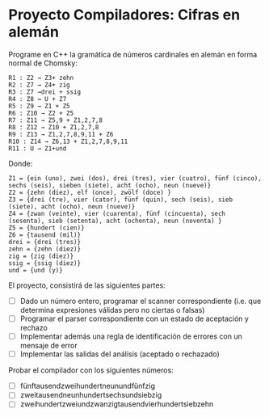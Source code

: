 # Proyecto Compiladores: Cifras en alemán

Programe en C++ la gramática de números cardinales en alemán en forma normal de Chomsky:
```
R1 : Z2 → Z3+ zehn
R2 : Z7 → Z4+ zig
R3 : Z7 →drei + ssig
R4 : Z8 → U + Z7
R5 : Z9 → Z1 + Z5
R6 : Z10 → Z2 + Z5
R7 : Z11 → Z5,9 + Z1,2,7,8
R8 : Z12 → Z10 + Z1,2,7,8
R9 : Z13 → Z1,2,7,8,9,11 + Z6
R10 : Z14 → Z6,13 + Z1,2,7,8,9,11
R11 : U → Z1+und
```

Donde:

```
Z1 = {ein (uno), zwei (dos), drei (tres), vier (cuatro), fünf (cinco), sechs (seis), sieben (siete), acht (ocho), neun (nueve)}
Z2 = {zehn (diez), elf (once), zwölf (doce) }
Z3 = {drei (tre), vier (cator), fünf (quin), sech (seis), sieb (siete), acht (ocho), neun (nueve)}
Z4 = {zwan (veinte), vier (cuarenta), fünf (cincuenta), sech (sesenta), sieb (setenta), acht (ochenta), neun (noventa) }
Z5 = {hundert (cien)}
Z6 = {tausend (mil)}
drei = {drei (tres)}
zehn = {zehn (diez)}
zig = {zig (diez)}
ssig = {ssig (diez)}
und = {und (y)}
```

El proyecto, consistirá de las siguientes partes:

- [ ] Dado un número entero, programar el scanner correspondiente (i.e. que determina expresiones válidas pero no ciertas o falsas)
- [ ] Programar el parser correspondiente con un estado de aceptación y rechazo
- [ ] Implementar además una regla de identificación de errores con un mensaje de error
- [ ] Implementar las salidas del análisis (aceptado o rechazado) 

Probar el compilador con los siguientes números:

- [ ] fünftausendzweihundertneunundfünfzig
- [ ] zweitausendneunhundertsechsundsiebzig
- [ ] zweihundertzweiundzwanzigtausendvierhundertsiebzehn
